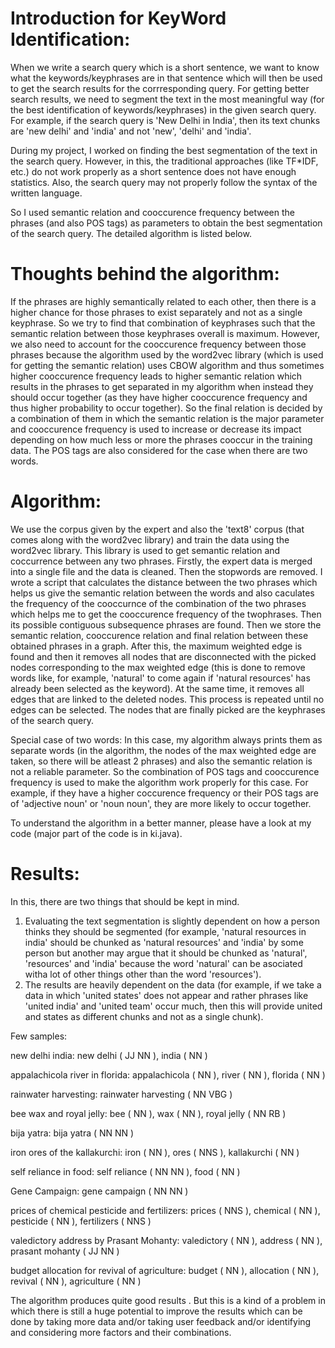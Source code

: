 # Introduction for KeyWord Identification:

When we write a search query which is a short sentence, we want to know what the
keywords/keyphrases are in that sentence which will then be used to get the search results for the
corrresponding query. For getting better search results, we need to segment the text in the most
meaningful way (for the best identification of keywords/keyphrases) in the given search query.
For example, if the search query is 'New Delhi in India', then its text chunks are 'new delhi' and
'india' and not 'new', 'delhi' and 'india'.

During my project, I worked on finding the best segmentation of the text in the search query.
However, in this, the traditional approaches (like TF*IDF, etc.) do not work properly as a short
sentence does not have enough statistics. Also, the search query may not properly follow the syntax
of the written language.

So I used semantic relation and cooccurence frequency between the phrases (and also POS tags) as
parameters to obtain the best segmentation of the search query. The detailed algorithm is listed
below.

# Thoughts behind the algorithm:

If the phrases are highly semantically related to each other, then there is a higher chance for those
phrases to exist separately and not as a single keyphrase. So we try to find that combination of
keyphrases such that the semantic relation between those keyphrases overall is maximum.
However, we also need to account for the cooccurence frequency between those phrases because
the algorithm used by the word2vec library (which is used for getting the semantic relation) uses
CBOW algorithm and thus sometimes higher cooccurence frequency leads to higher semantic
relation which results in the phrases to get separated in my algorithm when instead they should
occur together (as they have higher cooccurence frequency and thus higher probability to occur
together). So the final relation is decided by a combination of them in which the semantic relation
is the major parameter and cooccurence frequency is used to increase or decrease its impact
depending on how much less or more the phrases cooccur in the training data. The POS tags are
also considered for the case when there are two words.

# Algorithm:
We use the corpus given by the expert and also the 'text8' corpus (that comes along with the
word2vec library) and train the data using the word2vec library. This library is used to get semantic
relation and coccurrence between any two phrases.
Firstly, the expert data is merged into a single file and the data is cleaned. Then the stopwords are
removed. I wrote a script that calculates the distance between the two phrases which helps us give
the semantic relation between the words and also caculates the frequency of the cooccurnce of the
combination of the two phrases which helps me to get the cooccurence frequency of the twophrases.
Then its possible contiguous subsequence phrases are found. Then we store the semantic relation,
cooccurence relation and final relation between these obtained phrases in a graph.
After this, the maximum weighted edge is found and then it removes all nodes that are disconnected
with the picked nodes corresponding to the max weighted edge (this is done to remove words like,
for example, 'natural' to come again if 'natural resources' has already been selected as the keyword).
At the same time, it removes all edges that are linked to the deleted nodes. This process is repeated
until no edges can be selected. The nodes that are finally picked are the keyphrases of the search
query.

Special case of two words: In this case, my algorithm always prints them as separate words
(in the algorithm, the nodes of the max weighted edge are taken, so there will be atleast 2
phrases) and also the semantic relation is not a reliable parameter. So the combination of
POS tags and cooccurence frequency is used to make the algorithm work properly for this
case. For example, if they have a higher coccurence frequency or their POS tags are of
'adjective noun' or 'noun noun', they are more likely to occur together.

To understand the algorithm in a better manner, please have a look at my code (major part of the code is in ki.java).

# Results:

In this, there are two things that should be kept in mind.
1. Evaluating the text segmentation is slightly dependent on how a person thinks they should be
segmented (for example, 'natural resources in india' should be chunked as 'natural resources' and
'india' by some person but another may argue that it should be chunked as 'natural', 'resources' and
'india' because the word 'natural' can be asociated witha lot of other things other than the word
'resources').
2. The results are heavily dependent on the data (for example, if we take a data in which 'united
states' does not appear and rather phrases like 'united india' and 'united team' occur much, then this
will provide united and states as different chunks and not as a single chunk).

Few samples:

new delhi india:
new delhi ( JJ NN ),
india ( NN )

appalachicola river in florida:
appalachicola ( NN ),
river ( NN ),
florida ( NN )

rainwater harvesting:
rainwater harvesting ( NN VBG )

bee wax and royal jelly:
bee ( NN ),
wax ( NN ),
royal jelly ( NN RB )

bija yatra:
bija yatra ( NN NN )

iron ores of the kallakurchi:
iron ( NN ),
ores ( NNS ),
kallakurchi ( NN )

self reliance in food:
self reliance ( NN NN ),
food ( NN )

Gene Campaign:
gene campaign ( NN NN )

prices of chemical pesticide and fertilizers:
prices ( NNS ),
chemical ( NN ),
pesticide ( NN ),
fertilizers ( NNS )

valedictory address by Prasant Mohanty:
valedictory ( NN ),
address ( NN ),
prasant mohanty ( JJ NN )

budget allocation for revival of agriculture:
budget ( NN ),
allocation ( NN ),
revival ( NN ),
agriculture ( NN )

The algorithm produces quite good results . But this is a kind of a problem in which there is still a
huge potential to improve the results which can be done by taking more data and/or taking user
feedback and/or identifying and considering more factors and their combinations.
